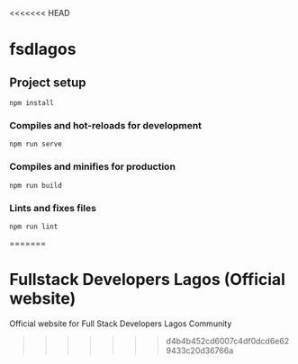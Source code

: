 <<<<<<< HEAD
# fsdlagos

## Project setup
```
npm install
```

### Compiles and hot-reloads for development
```
npm run serve
```

### Compiles and minifies for production
```
npm run build
```

### Lints and fixes files
```
npm run lint
```
=======
# Fullstack Developers Lagos (Official website)
Official website for Full Stack Developers Lagos Community
>>>>>>> d4b4b452cd6007c4df0dcd6e629433c20d36766a
